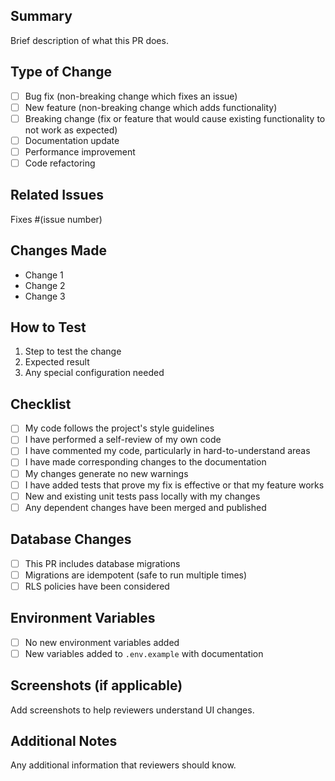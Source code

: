 ## Summary
Brief description of what this PR does.

## Type of Change
- [ ] Bug fix (non-breaking change which fixes an issue)
- [ ] New feature (non-breaking change which adds functionality)
- [ ] Breaking change (fix or feature that would cause existing functionality to not work as expected)
- [ ] Documentation update
- [ ] Performance improvement
- [ ] Code refactoring

## Related Issues
Fixes #(issue number)

## Changes Made
- Change 1
- Change 2
- Change 3

## How to Test
1. Step to test the change
2. Expected result
3. Any special configuration needed

## Checklist
- [ ] My code follows the project's style guidelines
- [ ] I have performed a self-review of my own code
- [ ] I have commented my code, particularly in hard-to-understand areas
- [ ] I have made corresponding changes to the documentation
- [ ] My changes generate no new warnings
- [ ] I have added tests that prove my fix is effective or that my feature works
- [ ] New and existing unit tests pass locally with my changes
- [ ] Any dependent changes have been merged and published

## Database Changes
- [ ] This PR includes database migrations
- [ ] Migrations are idempotent (safe to run multiple times)
- [ ] RLS policies have been considered

## Environment Variables
- [ ] No new environment variables added
- [ ] New variables added to `.env.example` with documentation

## Screenshots (if applicable)
Add screenshots to help reviewers understand UI changes.

## Additional Notes
Any additional information that reviewers should know.